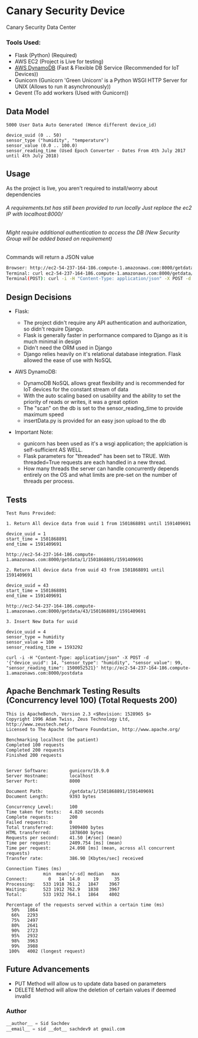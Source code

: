 # Canary Security Device
Canary Security Data Center 

### Tools Used:

- Flask (Python) (Required)
- AWS EC2 (Project is Live for testing)
- [AWS DynamoDB](https://https://aws.amazon.com/dynamodb/ "AWS DynamoDB") (Fast & Flexible DB Service (Recommended for IoT Devices))
- Gunicorn (Gunicorn 'Green Unicorn' is a Python WSGI HTTP Server for UNIX (Allows to run it asynchronously))
- Gevent (To add workers (Used with Gunicorn))

## Data Model

```
5000 User Data Auto Generated (Hence different device_id)

device_uuid (0 .. 50)
sensor_type ("humidity", "temperature")
sensor_value (0.0 .. 100.0)
sensor_reading_time (Used Epoch Converter - Dates From 4th July 2017 until 4th July 2018)
```

## Usage

As the project is live, you aren't required to install/worry about dependencies

###### A requirements.txt has still been provided to run locally Just replace the ec2 IP with localhost:8000/
###### Might require additional authentication to access the DB (New Security Group will be added based on requirement)

Commands will return a JSON value

```bash
Browser: http://ec2-54-237-164-186.compute-1.amazonaws.com:8000/getdata/1/1501868891/1591409691
Terminal: curl ec2-54-237-164-186.compute-1.amazonaws.com:8000/getdata/43/1501868891/1591409691
Terminal(POST): curl -i -H "Content-Type: application/json" -X POST -d '{"device_uuid": 14, "sensor_type": "humidity", "sensor_value": 99, "sensor_reading_time": 1500052521}' http://ec2-54-237-164-186.compute-1.amazonaws.com:8000/postdata
```

## Design Decisions

- Flask: 
  - The project didn't require any API authentication and authorization, so didn't require Django. 
  - Flask is generally faster in performance compared to Django as it is much minimal in design
  - Didn't need the ORM used in Django
  - Django relies heavily on it's relational database integration. Flask allowed the ease of use with NoSQL  

- AWS DynamoDB:
  - DynamoDB NoSQL allows great flexibility and is recommended for IoT devices for the constant stream of data 
  - With the auto scaling based on usability and the ability to set the priority of reads or writes, it was a great option
  - The "scan" on the db is set to the sensor_reading_time to provide maximum speed
  - insertData.py is provided for an easy json upload to the db
- Important Note:
  - gunicorn has been used as it's a wsgi application; the applciation is self-sufficient AS WELL. 
  - Flask parameters for "threaded" has been set to TRUE. With threaded=True requests are each handled in a new thread. 
  - How many threads the server can handle concurrently depends entirely on the OS and what limits are pre-set on the number of threads per process.

## Tests 

```
Test Runs Provided:

1. Return All device data from uuid 1 from 1501868891 until 1591409691

device_uuid = 1
start_time = 1501868891
end_time = 1591409691

http://ec2-54-237-164-186.compute-1.amazonaws.com:8000/getdata/1/1501868891/1591409691

2. Return All device data from uuid 43 from 1501868891 until 1591409691

device_uuid = 43
start_time = 1501868891
end_time = 1591409691

http://ec2-54-237-164-186.compute-1.amazonaws.com:8000/getdata/43/1501868891/1591409691

3. Insert New Data for uuid 

device_uuid = 4
sensor_type = humidity
sensor_value = 100
sensor_reading_time = 1593292

curl -i -H "Content-Type: application/json" -X POST -d '{"device_uuid": 14, "sensor_type": "humidity", "sensor_value": 99, "sensor_reading_time": 1500052521}' http://ec2-54-237-164-186.compute-1.amazonaws.com:8000/postdata

```

## Apache Benchmark Testing Results (Concurrency level 100) (Total Requests 200)

```
This is ApacheBench, Version 2.3 <$Revision: 1528965 $>
Copyright 1996 Adam Twiss, Zeus Technology Ltd, http://www.zeustech.net/
Licensed to The Apache Software Foundation, http://www.apache.org/

Benchmarking localhost (be patient)
Completed 100 requests
Completed 200 requests
Finished 200 requests


Server Software:        gunicorn/19.9.0
Server Hostname:        localhost
Server Port:            8000

Document Path:          /getdata/1/1501868891/1591409691
Document Length:        9393 bytes

Concurrency Level:      100
Time taken for tests:   4.820 seconds
Complete requests:      200
Failed requests:        0
Total transferred:      1909400 bytes
HTML transferred:       1878600 bytes
Requests per second:    41.50 [#/sec] (mean)
Time per request:       2409.754 [ms] (mean)
Time per request:       24.098 [ms] (mean, across all concurrent requests)
Transfer rate:          386.90 [Kbytes/sec] received

Connection Times (ms)
              min  mean[+/-sd] median   max
Connect:        0   14  14.0     19      35
Processing:   533 1918 761.2   1847    3967
Waiting:      523 1912 762.9   1838    3967
Total:        533 1932 764.1   1864    4002

Percentage of the requests served within a certain time (ms)
  50%   1864
  66%   2293
  75%   2497
  80%   2641
  90%   2723
  95%   2932
  98%   3963
  99%   3988
 100%   4002 (longest request)
```

## Future Advancements

- PUT Method will allow us to update data based on parameters
- DELETE Method will allow the deletion of certain values if deemed invalid

### Author

```python
__author__ = Sid Sachdev
__email__ = sid __dot__ sachdev9 at gmail.com
```
